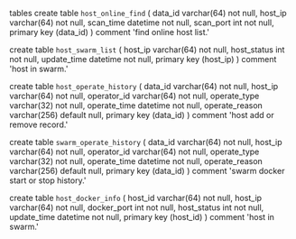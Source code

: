 tables
create table `host_online_find` (
    data_id varchar(64) not null,
    host_ip varchar(64) not null,
    scan_time datetime not null,
    scan_port int not null,
    primary key (data_id)
) comment 'find online host list.'

create table `host_swarm_list` (
    host_ip varchar(64) not null,
    host_status int not null,
    update_time datetime not null,
    primary key (host_ip)
) comment 'host in swarm.'

create table `host_operate_history` (
    data_id varchar(64) not null,
    host_ip varchar(64) not null,
    operator_id varchar(64) not null,
    operate_type varchar(32) not null,
    operate_time datetime not null,
    operate_reason varchar(256) default null,
    primary key (data_id)
) comment 'host add or remove record.'

create table `swarm_operate_history` (
    data_id varchar(64) not null,
    host_ip varchar(64) not null,
    operator_id varchar(64) not null,
    operate_type varchar(32) not null,
    operate_time datetime not null,
    operate_reason varchar(256) default null,
    primary key (data_id)
) comment 'swarm docker start or stop history.'

create table `host_docker_info` (
    host_id varchar(64) not null,
    host_ip varchar(64) not null,
    docker_port int not null,
    host_status int not null,
    update_time datetime not null,
    primary key (host_id)
) comment 'host in swarm.'